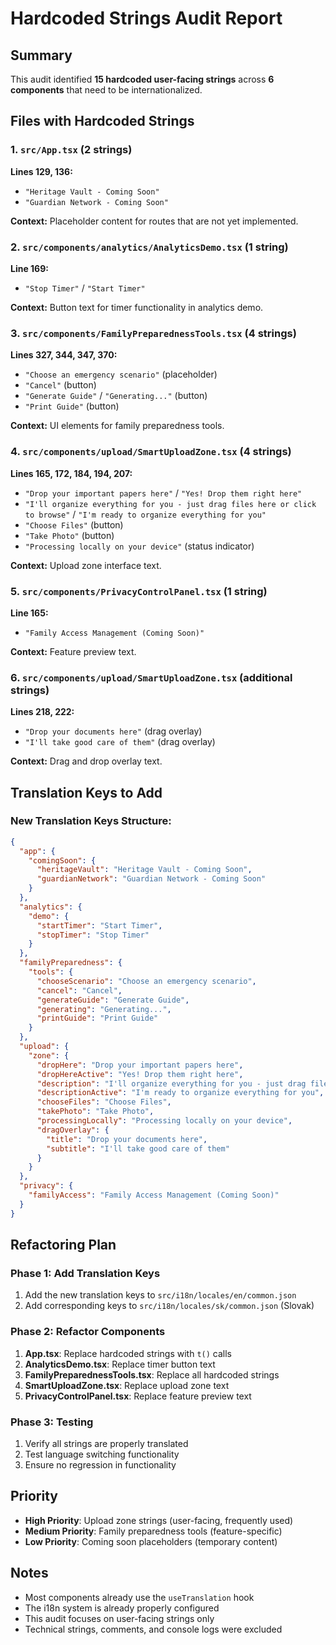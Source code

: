 # Hardcoded Strings Audit Report

## Summary
This audit identified **15 hardcoded user-facing strings** across **6 components** that need to be internationalized.

## Files with Hardcoded Strings

### 1. `src/App.tsx` (2 strings)
**Lines 129, 136:**
- `"Heritage Vault - Coming Soon"`
- `"Guardian Network - Coming Soon"`

**Context:** Placeholder content for routes that are not yet implemented.

### 2. `src/components/analytics/AnalyticsDemo.tsx` (1 string)
**Line 169:**
- `"Stop Timer"` / `"Start Timer"`

**Context:** Button text for timer functionality in analytics demo.

### 3. `src/components/FamilyPreparednessTools.tsx` (4 strings)
**Lines 327, 344, 347, 370:**
- `"Choose an emergency scenario"` (placeholder)
- `"Cancel"` (button)
- `"Generate Guide"` / `"Generating..."` (button)
- `"Print Guide"` (button)

**Context:** UI elements for family preparedness tools.

### 4. `src/components/upload/SmartUploadZone.tsx` (4 strings)
**Lines 165, 172, 184, 194, 207:**
- `"Drop your important papers here"` / `"Yes! Drop them right here"`
- `"I'll organize everything for you - just drag files here or click to browse"` / `"I'm ready to organize everything for you"`
- `"Choose Files"` (button)
- `"Take Photo"` (button)
- `"Processing locally on your device"` (status indicator)

**Context:** Upload zone interface text.

### 5. `src/components/PrivacyControlPanel.tsx` (1 string)
**Line 165:**
- `"Family Access Management (Coming Soon)"`

**Context:** Feature preview text.

### 6. `src/components/upload/SmartUploadZone.tsx` (additional strings)
**Lines 218, 222:**
- `"Drop your documents here"` (drag overlay)
- `"I'll take good care of them"` (drag overlay)

**Context:** Drag and drop overlay text.

## Translation Keys to Add

### New Translation Keys Structure:

```json
{
  "app": {
    "comingSoon": {
      "heritageVault": "Heritage Vault - Coming Soon",
      "guardianNetwork": "Guardian Network - Coming Soon"
    }
  },
  "analytics": {
    "demo": {
      "startTimer": "Start Timer",
      "stopTimer": "Stop Timer"
    }
  },
  "familyPreparedness": {
    "tools": {
      "chooseScenario": "Choose an emergency scenario",
      "cancel": "Cancel",
      "generateGuide": "Generate Guide",
      "generating": "Generating...",
      "printGuide": "Print Guide"
    }
  },
  "upload": {
    "zone": {
      "dropHere": "Drop your important papers here",
      "dropHereActive": "Yes! Drop them right here",
      "description": "I'll organize everything for you - just drag files here or click to browse",
      "descriptionActive": "I'm ready to organize everything for you",
      "chooseFiles": "Choose Files",
      "takePhoto": "Take Photo",
      "processingLocally": "Processing locally on your device",
      "dragOverlay": {
        "title": "Drop your documents here",
        "subtitle": "I'll take good care of them"
      }
    }
  },
  "privacy": {
    "familyAccess": "Family Access Management (Coming Soon)"
  }
}
```

## Refactoring Plan

### Phase 1: Add Translation Keys
1. Add the new translation keys to `src/i18n/locales/en/common.json`
2. Add corresponding keys to `src/i18n/locales/sk/common.json` (Slovak)

### Phase 2: Refactor Components
1. **App.tsx**: Replace hardcoded strings with `t()` calls
2. **AnalyticsDemo.tsx**: Replace timer button text
3. **FamilyPreparednessTools.tsx**: Replace all hardcoded strings
4. **SmartUploadZone.tsx**: Replace upload zone text
5. **PrivacyControlPanel.tsx**: Replace feature preview text

### Phase 3: Testing
1. Verify all strings are properly translated
2. Test language switching functionality
3. Ensure no regression in functionality

## Priority
- **High Priority**: Upload zone strings (user-facing, frequently used)
- **Medium Priority**: Family preparedness tools (feature-specific)
- **Low Priority**: Coming soon placeholders (temporary content)

## Notes
- Most components already use the `useTranslation` hook
- The i18n system is already properly configured
- This audit focuses on user-facing strings only
- Technical strings, comments, and console logs were excluded 